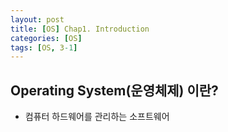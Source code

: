 ```yaml
---
layout: post
title: [OS] Chap1. Introduction
categories: [OS]
tags: [OS, 3-1]
---
```


## Operating System(운영체제) 이란?
- 컴퓨터 하드웨어를 관리하는 소프트웨어

